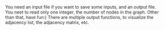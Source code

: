 You need an input file if you want to save some inputs, and an output file.
You neet to read only one integer, the number of nodes in the graph.
Other than that, have fun:) There are multiple output functions, to visualize the adjacency list, the adjacency matrix, etc.

